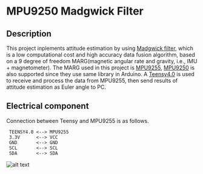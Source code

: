 # MPU9250 Madgwick Filter
## Description
This project inplements attitude estimation by using [Madgwick filter](https://x-io.co.uk/open-source-imu-and-ahrs-algorithms/), which is a low computational cost and high accuracy data fusion algorithm, based on a 9 degree of freedom MARG(magnetic angular rate and gravity, i.e., IMU + magnetometer). The MARG used in this project is [MPU9255](https://www.amazon.com/UCTRONICS-MPU-9255-Compass-Accelerometer-Gyroscope/dp/B01DIGRR8U/ref=sr_1_3?dchild=1&keywords=MPU9255&qid=1597109290&sr=8-3), [MPU9250](https://www.amazon.com/HiLetgo-Gyroscope-Acceleration-Accelerator-Magnetometer/dp/B01I1J0Z7Y/ref=sr_1_4?dchild=1&keywords=MPU9250&qid=1597109421&sr=8-4) is also supported since they use same library in Arduino. A [Teensy4.0](https://www.pjrc.com/teensy-4-0/) is used to receive and process the data from MPU9255, then send results of attitude estimation as Euler angle to PC.
## Electrical component
Connection between Teensy and MPU9255 is as follows.
```
 TEENSY4.0 <--> MPU9255
 3.3V      <--> VCC
 GND       <--> GND
 SCL       <--> SCL
 SDA       <--> SDA
```
![alt text](https://github.com/DonovanZhu/MPU9250_Madgwick_Filter/blob/master/Teensy_MARG_Connection.jpg)
